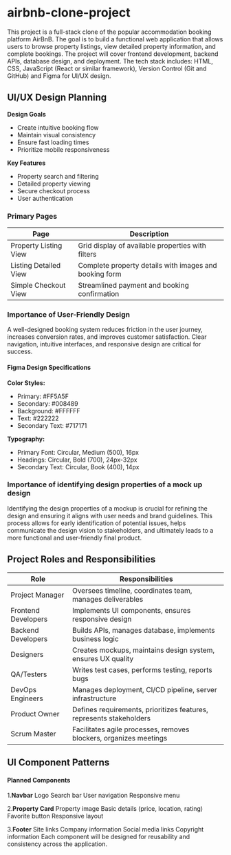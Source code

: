 # airbnb-clone-project

This project is a full-stack clone of the popular accommodation booking platform AirBnB. The goal is to build a functional web application that allows users to browse property listings, view detailed property information, and complete bookings. The project will cover frontend development, backend APIs, database design, and deployment. The tech stack includes: HTML, CSS, JavaScript (React or similar framework), Version Control (Git and GitHub) and Figma for UI/UX design.

## UI/UX Design Planning

**Design Goals**
* Create intuitive booking flow
* Maintain visual consistency
* Ensure fast loading times
* Prioritize mobile responsiveness

**Key Features**
* Property search and filtering
* Detailed property viewing
* Secure checkout process
* User authentication

### Primary Pages
| Page                  | Description                                            |
|-----------------------|--------------------------------------------------------|
| Property Listing View | Grid display of available properties with filters      |
| Listing Detailed View | Complete property details with images and booking form |
| Simple Checkout View  | Streamlined payment and booking confirmation           |

### Importance of User-Friendly Design
A well-designed booking system reduces friction in the user journey, increases conversion rates, and improves customer satisfaction. Clear navigation, intuitive interfaces, and responsive design are critical for success.

#### Figma Design Specifications

**Color Styles:**
* Primary: #FF5A5F
* Secondary: #008489
* Background: #FFFFFF
* Text: #222222
* Secondary Text: #717171

**Typography:**
* Primary Font: Circular, Medium (500), 16px
* Headings: Circular, Bold (700), 24px-32px
* Secondary Text: Circular, Book (400), 14px

###  Importance of identifying design properties of a mock up design
Identifying the design properties of a mockup is crucial for refining the design and ensuring it aligns with user needs and brand guidelines. This process allows for early identification of potential issues, helps communicate the design vision to stakeholders, and ultimately leads to a more functional and user-friendly final product. 

## Project Roles and Responsibilities

| Role                | Responsibilities                                                    |
|---------------------|---------------------------------------------------------------------|
| Project Manager     | Oversees timeline, coordinates team, manages deliverables           |
| Frontend Developers | Implements UI components, ensures responsive design                 |
| Backend Developers  | Builds APIs, manages database, implements business logic            |
| Designers           | Creates mockups, maintains design system, ensures UX quality        |
| QA/Testers          | Writes test cases, performs testing, reports bugs                   |
| DevOps Engineers    | Manages deployment, CI/CD pipeline, server infrastructure           |
| Product Owner       | Defines requirements, prioritizes features, represents stakeholders |
| Scrum Master        | Facilitates agile processes, removes blockers, organizes meetings   |

## UI Component Patterns

#### Planned Components

1.**Navbar**
Logo
Search bar
User navigation
Responsive menu

2.**Property Card**
Property image
Basic details (price, location, rating)
Favorite button
Responsive layout

3.**Footer**
Site links
Company information
Social media links
Copyright information
Each component will be designed for reusability and consistency across the application.
